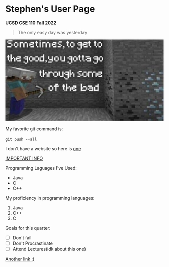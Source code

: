 # Stephen's User Page
**UCSD CSE 110 Fall 2022**
> The only easy day was yesterday

![inspirational image](TRUEAF.jpg)

My favorite git command is:

`git push --all`

I don't have a website so here is [one](https://www.minecraft.net/en-us)

[IMPORTANT INFO](README.md)

Programming Laguages I've Used:
- Java
- C
- C++

My proficiency in programming languages:
1. Java
2. C++
3. C

Goals for this quarter:
- [ ] Don't fail
- [ ] Don't Procrastinate
- [ ] Attend Lectures(idk about this one)

[Another link :)](#Stephen's-User-Page)

